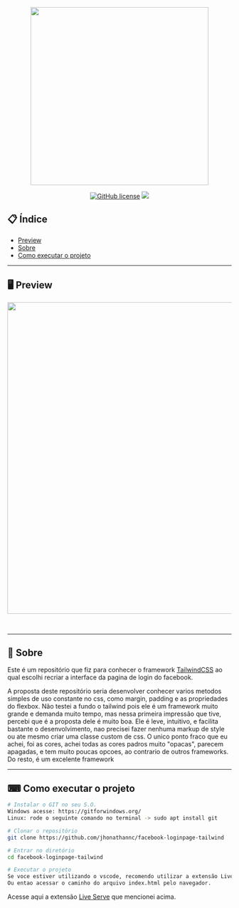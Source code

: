 <p align="center">
  <img src="https://i.ibb.co/wQc91C2/tailwindcss-transparent.png" width="400" >
</p>

<div align="center">

[![GitHub license](https://img.shields.io/github/license/jhonathannc/facebook-loginpage-tailwind?color=darkgreen)](https://github.com/jhonathannc/facebook-loginpage-tailwind/blob/master/LICENSE)<space> <space>![](https://img.shields.io/github/repo-size/jhonathannc/facebook-loginpage-tailwind)

</div>

## 📋 Índice
  
- [Preview](#-Preview)
- [Sobre](#-Sobre)
- [Como executar o projeto](#-Como-executar-o-projeto)

---

## 🖥 Preview 
<p align="center">
  <img src="https://i.ibb.co/t2c48PW/Captura-de-tela-de-2021-06-29-23-26-04.png" width="700" >
</p>
<br>

---

## 📖 Sobre 

Este é um repositório que fiz para conhecer o framework [TailwindCSS](https://tailwindcss.com/) ao qual escolhi recriar a interface da pagina de login do facebook.

A proposta deste repositório seria desenvolver conhecer varios metodos simples de uso constante no css, como margin, padding e as propriedades do flexbox. Não testei a fundo o tailwind pois ele é um framework muito grande e demanda muito tempo, mas nessa primeira impressão que tive, percebi que é a proposta dele é muito boa. Ele é leve, intuitivo, e facilita bastante o desenvolvimento, nao precisei fazer nenhuma markup de style ou ate mesmo criar uma classe custom de css. O unico ponto fraco que eu achei, foi as cores, achei todas as cores padros muito "opacas", parecem apagadas, e tem muito poucas opcoes, ao contrario de outros frameworks. Do resto, é um excelente framework

--- 


## ⌨ Como executar o projeto

```bash
# Instalar o GIT no seu S.O.
Windows acesse: https://gitforwindows.org/
Linux: rode o seguinte comando no terminal -> sudo apt install git

# Clonar o repositório
git clone https://github.com/jhonathannc/facebook-loginpage-tailwind

# Entrar no diretório
cd facebook-loginpage-tailwind

# Executar o projeto
Se voce estiver utilizando o vscode, recomendo utilizar a extensão Live Server. 
Ou entao acessar o caminho do arquivo index.html pelo navegador.
```

Acesse aqui a extensão [Live Serve](https://marketplace.visualstudio.com/items?itemName=ritwickdey.LiveServer) que mencionei acima.
